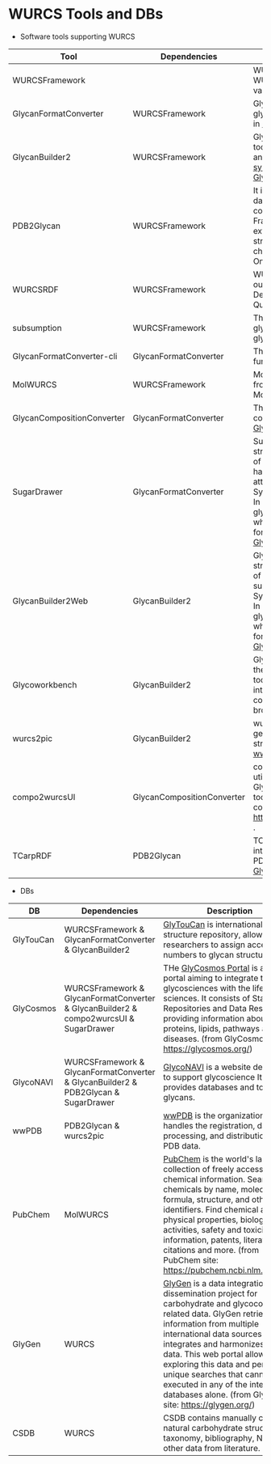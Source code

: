 # WURCS Tools and DBs

* Software tools supporting WURCS

| Tool | Dependencies | Description | Repository | Reference |
| ------ | ------ | ------ | ------ | ------ |
| WURCSFramework |  | WURCSFramework is a framework for WURCS input/output, WURCS string validation and standardization. | [gitlab](https://gitlab.com/glycoinfo/wurcsframework) | ... |
| GlycanFormatConverter | WURCSFramework | GlycanFormatConverter is core library of glycan text conversion tools. It is also used in [GlycoNAVI](https://glyconavi.org), [GlyTouCan](https://glytoucan.org) and [GlyCosmos](https://glycosmos.org).| [github](https://github.com/glycoinfo/GlycanFormatConverter) & [cli](https://gitlab.com/glycoinfo/GlycanFormatConverter-cli) | Bioinformatics. 2019 Jul 15;35(14):2434-2440. doi: [10.1093/bioinformatics/bty990](https://doi.org/10.1093/bioinformatics/bty990). |
| GlycanBuilder2 | WURCSFramework | GlycanBuilder2 is a glycan structure editing tool that supports a wide variety of glycans and can output images using [SNFG symbols](https://www.ncbi.nlm.nih.gov/glycans/snfg.html). It is also used in [GlycoNAVI](https://glyconavi.org), [GlyTouCan](https://glytoucan.org) and [GlyCosmos](https://glycosmos.org). | [github](https://github.com/glycoinfo/GlycanBuilder2) | Carbohydr Res. 2017 Jun 5;445:104-116. doi: [10.1016/j.carres.2017.04.015](https://doi.org/10.1016/j.carres.2017.04.015). Epub 2017 Apr 19. PMID: 28525772 |
| PDB2Glycan | WURCSFramework | It is a tool that analyzes the glycan related data of Protein Data Bank (PDB) and converts it into Resource Description Framework (RDF) data. It is possible to extract information such as the sugar chain structure and the distance between sugar chains. It is also used in [GlycoNAVI](https://glyconavi.org) and OneDep of [wwPDB](https://www.wwpdb.org/). | [gitlab](https://gitlab.com/glyconavi/pdb2glycan) | ... |
| WURCSRDF | WURCSFramework | WURCSRDF is a convert tool that can output from WURCS string to Resource Description Framework (RDF) and SPARQL Query.  It is also used in [GlyCosmos](https://glycosmos.org). | [gitlab](https://gitlab.com/glycoinfo/wurcsrdf) | ... |
| subsumption | WURCSFramework | This tool generates relationships for glycans with the same mass and for glycans with the same composition. | ... | ... |
| GlycanFormatConverter-cli | GlycanFormatConverter | This tool provides GlycanFormatConverter functionality from the CUI. | [gitlab](https://gitlab.com/glycoinfo/GlycanFormatConverter-cli) | ... |
| MolWURCS | WURCSFramework | MolWURCS is a tool to generate WURCS from chemical structure data such as Molfile. | [gitlab](https://gitlab.com/glycoinfo/molwurcs) | ... |
| GlycanCompositionConverter | GlycanFormatConverter | This tool generates WURCS from glycan composition notations. It is used by [GlyCosmos](https://glycosmos.org). | [gitlab](https://gitlab.com/glycosmos/glycompconverter) | ... |
| SugarDrawer | GlycanFormatConverter | SugarDrawer is a web-based glycan structure tool, which supports the depiction of glycans, and a database search. This tool has a unique feature for selecting possible attachment sites, which is defined in the Symbol Nomenclature for Glycans ([SNFG](https://www.ncbi.nlm.nih.gov/glycans/snfg.html)). In addition, this tool can input and output glycans in WURCS and GlycoCT formats, which are the commonly-used text formats for glycan structures. It is also used in [GlycoNAVI](https://glyconavi.org) and [GlyCosmos](https://glycosmos.org). | [gitlab](https://gitlab.com/glycoinfo/sugardrawer/sugardrawer) | Molecules. 2021 Nov 25;26(23):7149. PMID: 34885724 PMCID: PMC8659005 doi: [10.3390/molecules26237149](https://doi.org/10.3390/molecules26237149).  |
| GlycanBuilder2Web | GlycanBuilder2 | GlycanBuilder2Web is a web-based glycan structure tool, which supports the depiction of glycans, and a database search. This tool support for glycan symbols defined in the Symbol Nomenclature for Glycans ([SNFG](https://www.ncbi.nlm.nih.gov/glycans/snfg.html)). In addition, this tool can input and output glycans in WURCS and GlycoCT formats, which are the commonly-used text formats for glycan structures. It is also used in [GlycoNAVI](https://glyconavi.org) and [GlyCosmos](https://glycosmos.org). | [gitlab](https://gitlab.com/glyconavi/glycanbuilder2web) | ... |
| Glycoworkbench | GlycanBuilder2 | GlycoWorkbench is a software tool to assist the manual interpretation of MS data. The tool provides an easy to use graphical interface, a set of structural constituents, a collection of fragmentation types, and a broad list of annotation options. | [gitlab](https://gitlab.com/glycoinfo/glycoworkbench) | J Proteome Res. 2008 Apr;7(4):1650-9. doi: [10.1021/pr7008252](https://doi.org/10.1021/pr7008252). Epub 2008 Mar 1. |
| wurcs2pic | GlycanBuilder2 | wurcs2pic is a command line tool that generates images of glycans from WURCS strings. It is also used in OneDep of [wwPDB](https://www.wwpdb.org/). | [gitlab](https://gitlab.com/glycoinfo/wurcs2pic) | Structure. 2021 Apr 1;29(4):393-400.e1. doi: [10.1016/j.str.2021.02.004](https://doi.org/10.1016/j.str.2021.02.004). Epub 2021 Mar 2. |
| compo2wurcsUI | GlycanCompositionConverter | compo2wurcsUI is a web application that utilizes the functionality of GlycanCompositionConverter. This Web tool translated into form monosaccharide compositions to WURCS. It is available at https://glycosmos.gitlab.io/compo2wurcsui/ . | [gitlab](https://gitlab.com/glycosmos/compo2wurcsui) | ... |
| TCarpRDF | PDB2Glycan | TCarpRDF is a tool that converts PDB data into parsed RDF data in batches using the PDB2Glycan functionality. It is used in [GlycoNAVI](https://glyconavi.org). | [gitlab](https://gitlab.com/glyconavi/tcarprdf) | ... |

* DBs

| DB | Dependencies | Description | URL | Reference |
| ------ | ------ | ------ | ------ | ------ |
| GlyTouCan | WURCSFramework & GlycanFormatConverter & GlycanBuilder2 | [GlyTouCan](https://glytoucan.org) is international glycan  structure repository, allowing researchers to assign accession numbers to glycan structures. | [GlyTouCan](https://glytoucan.org) | ... |
| GlyCosmos | WURCSFramework & GlycanFormatConverter & GlycanBuilder2 & compo2wurcsUI & SugarDrawer | THe [GlyCosmos Portal](https://glycosmos.org) is a Web portal aiming to integrate the glycosciences with the life sciences. It consists of Standards, Repositories and Data Resources, providing information about genes, proteins, lipids, pathways and diseases. (from GlyCosmos site: https://glycosmos.org/) | [GlyCosmos](https://glycosmos.org) | ... |
| GlycoNAVI | WURCSFramework & GlycanFormatConverter & GlycanBuilder2 & PDB2Glycan & SugarDrawer | [GlycoNAVI](https://glyconavi.org) is a website designed to support glycoscience It provides databases and tools for glycans. | [GlycoNAVI](https://glyconavi.org) | ... |
| wwPDB | PDB2Glycan & wurcs2pic | [wwPDB](https://www.wwpdb.org/) is the organization that handles the registration, data processing, and distribution of PDB data. | [wwPDB](https://www.wwpdb.org/) | ... |
| PubChem | MolWURCS | [PubChem](https://pubchem.ncbi.nlm.nih.gov/) is the world's largest collection of freely accessible chemical information. Search chemicals by name, molecular formula, structure, and other identifiers. Find chemical and physical properties, biological activities, safety and toxicity information, patents, literature citations and more. (from PubChem site: https://pubchem.ncbi.nlm.nih.gov/) | [PubChem](https://pubchem.ncbi.nlm.nih.gov/) | ... |
| GlyGen | WURCS | [GlyGen](https://glygen.org/) is a data integration and dissemination project for carbohydrate and glycoconjugate related data. GlyGen retrieves information from multiple international data sources and integrates and harmonizes this data. This web portal allows exploring this data and performing unique searches that cannot be executed in any of the integrated databases alone. (from GlyGen site: https://glygen.org/) | [GlyGen](https://glygen.org/) | ... |
| CSDB | WURCS | CSDB contains manually curated natural carbohydrate structures, taxonomy, bibliography, NMR, and other data from literature. | [CSDB](http://csdb.glycoscience.ru/) | ... |





